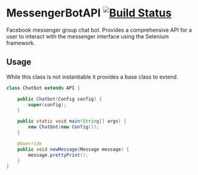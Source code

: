 # MessengerBotAPI [![Build Status](https://travis-ci.org/hollandjake/MessengerBotAPI.svg?branch=master)](https://travis-ci.org/hollandjake/MessengerBotAPI)

Facebook messenger group chat bot. Provides a comprehensive API for a user to interact with the messenger interface using the Selenium framework.

## Usage
While this class is not instantiable it provides a base class to extend.

```java
class Chatbot extends API {

	public Chatbot(Config config) {
		super(config);
	}

	public static void main(String[] args) {
		new Chatbot(new Config());
	}

	@Override
	public void newMessage(Message message) {
		message.prettyPrint();
	}
}
```